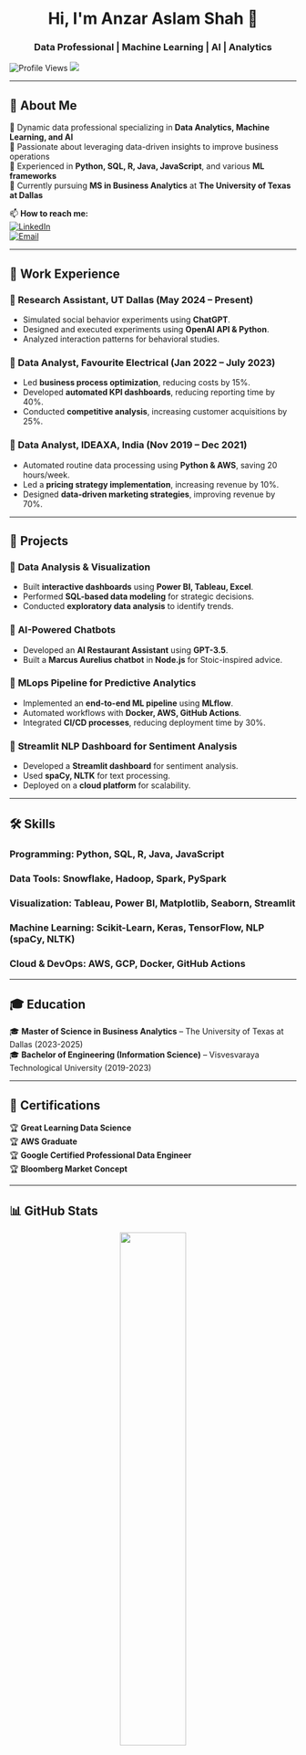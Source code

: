 <h1 align="center">Hi, I'm Anzar Aslam Shah 👋</h1>
<h3 align="center">Data Professional | Machine Learning | AI | Analytics</h3>

![Profile Views](https://komarev.com/ghpvc/?username=anzarshah&label=Profile%20Views&color=0e75b6&style=flat)
![](https://komarev.com/ghpvc/?username=anzarshah&label=Profile%20Views&color=0e75b6&style=flat-square)

---

## 🚀 About Me
🔹 Dynamic data professional specializing in **Data Analytics, Machine Learning, and AI**  
🔹 Passionate about leveraging data-driven insights to improve business operations  
🔹 Experienced in **Python, SQL, R, Java, JavaScript**, and various **ML frameworks**  
🔹 Currently pursuing **MS in Business Analytics** at **The University of Texas at Dallas**  

📫 **How to reach me:**  
[![LinkedIn](https://img.shields.io/badge/-LinkedIn-blue?style=flat&logo=Linkedin&logoColor=white)](https://www.linkedin.com/in/anzarshah/)  
[![Email](https://img.shields.io/badge/-Email-red?style=flat&logo=Gmail&logoColor=white)](mailto:anzarshahzair@gmail.com)  

---

## 💼 Work Experience

### 🔹 Research Assistant, **UT Dallas (May 2024 – Present)**
- Simulated social behavior experiments using **ChatGPT**.
- Designed and executed experiments using **OpenAI API & Python**.
- Analyzed interaction patterns for behavioral studies.

### 🔹 Data Analyst, **Favourite Electrical (Jan 2022 – July 2023)**
- Led **business process optimization**, reducing costs by 15%.
- Developed **automated KPI dashboards**, reducing reporting time by 40%.
- Conducted **competitive analysis**, increasing customer acquisitions by 25%.

### 🔹 Data Analyst, **IDEAXA, India (Nov 2019 – Dec 2021)**
- Automated routine data processing using **Python & AWS**, saving 20 hours/week.
- Led a **pricing strategy implementation**, increasing revenue by 10%.
- Designed **data-driven marketing strategies**, improving revenue by 70%.

---

## 🔬 Projects

### 🔹 **Data Analysis & Visualization**
- Built **interactive dashboards** using **Power BI, Tableau, Excel**.
- Performed **SQL-based data modeling** for strategic decisions.
- Conducted **exploratory data analysis** to identify trends.

### 🔹 **AI-Powered Chatbots**
- Developed an **AI Restaurant Assistant** using **GPT-3.5**.
- Built a **Marcus Aurelius chatbot** in **Node.js** for Stoic-inspired advice.

### 🔹 **MLops Pipeline for Predictive Analytics**
- Implemented an **end-to-end ML pipeline** using **MLflow**.
- Automated workflows with **Docker, AWS, GitHub Actions**.
- Integrated **CI/CD processes**, reducing deployment time by 30%.

### 🔹 **Streamlit NLP Dashboard for Sentiment Analysis**
- Developed a **Streamlit dashboard** for sentiment analysis.
- Used **spaCy, NLTK** for text processing.
- Deployed on a **cloud platform** for scalability.

---

## 🛠️ Skills

### **Programming:** Python, SQL, R, Java, JavaScript  
### **Data Tools:** Snowflake, Hadoop, Spark, PySpark  
### **Visualization:** Tableau, Power BI, Matplotlib, Seaborn, Streamlit  
### **Machine Learning:** Scikit-Learn, Keras, TensorFlow, NLP (spaCy, NLTK)  
### **Cloud & DevOps:** AWS, GCP, Docker, GitHub Actions  

---

## 🎓 Education

🎓 **Master of Science in Business Analytics** – The University of Texas at Dallas (2023-2025)  
🎓 **Bachelor of Engineering (Information Science)** – Visvesvaraya Technological University (2019-2023)  

---

## 📜 Certifications

🏆 **Great Learning Data Science**  
🏆 **AWS Graduate**  
🏆 **Google Certified Professional Data Engineer**  
🏆 **Bloomberg Market Concept**  

---

## 📊 GitHub Stats

<p align="center">
  <img width="48%" src="https://github-readme-stats.vercel.app/api?username=anzarshah&show_icons=true&theme=radical" />
</p>

---

✨ **Connect with me on LinkedIn!** [anzarshah](https://www.linkedin.com/in/anzarshah/) ✨

